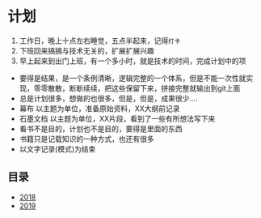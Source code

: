 #   计划

1.   工作日，晚上十点左右睡觉，五点半起来，记得`打卡`   
2.   下班回来搞搞与技术无关的，扩展扩展兴趣   
3.   早上起来到出门上班，有一个多小时，就是技术的时间，完成计划中的项

-   要得是结果，是一个条例清晰，逻辑完整的一个体系，但是不能一次性就实现，零零散散，断断续续，把这些保留下来，拼接完整就输出到git上面
-   总是计划很多，想做的也很多，但是，但是，成果很少....
-   幕布 以主题为单位，准备原始资料，XX大纲前记录
-   石墨文档 以主题为单位，XX片段，看到了一些有所想法写下来
-   看书不是目的，计划也不是目的，要得是里面的东西
-   书籍只是记载知识的一种方式，也还有很多
-   以文字记录(模式)为结束

##  目录

-   [2018](2018/README.md)
-   [2019](2019/README.md)